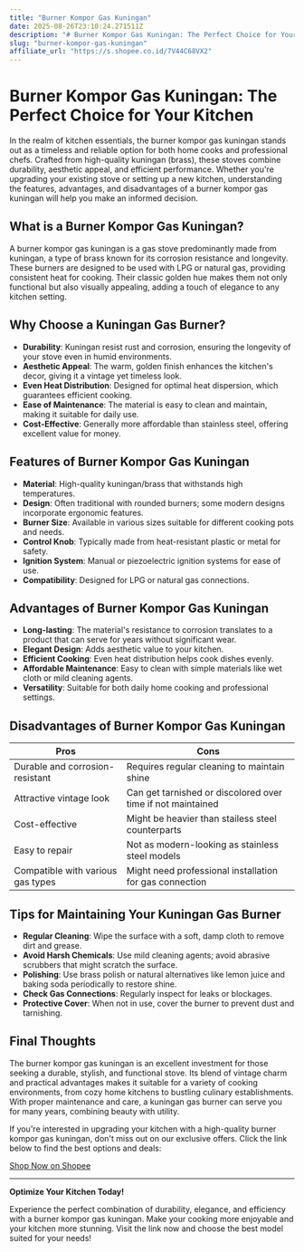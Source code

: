 ```yaml
---
title: "Burner Kompor Gas Kuningan"
date: 2025-08-26T23:10:24.271511Z
description: "# Burner Kompor Gas Kuningan: The Perfect Choice for Your Kitchen..."
slug: "burner-kompor-gas-kuningan"
affiliate_url: "https://s.shopee.co.id/7V44C68VX2"
---
```

# Burner Kompor Gas Kuningan: The Perfect Choice for Your Kitchen

In the realm of kitchen essentials, the burner kompor gas kuningan stands out as a timeless and reliable option for both home cooks and professional chefs. Crafted from high-quality kuningan (brass), these stoves combine durability, aesthetic appeal, and efficient performance. Whether you're upgrading your existing stove or setting up a new kitchen, understanding the features, advantages, and disadvantages of a burner kompor gas kuningan will help you make an informed decision.

## What is a Burner Kompor Gas Kuningan?

A burner kompor gas kuningan is a gas stove predominantly made from kuningan, a type of brass known for its corrosion resistance and longevity. These burners are designed to be used with LPG or natural gas, providing consistent heat for cooking. Their classic golden hue makes them not only functional but also visually appealing, adding a touch of elegance to any kitchen setting.

## Why Choose a Kuningan Gas Burner?

- **Durability**: Kuningan resist rust and corrosion, ensuring the longevity of your stove even in humid environments.
- **Aesthetic Appeal**: The warm, golden finish enhances the kitchen's decor, giving it a vintage yet timeless look.
- **Even Heat Distribution**: Designed for optimal heat dispersion, which guarantees efficient cooking.
- **Ease of Maintenance**: The material is easy to clean and maintain, making it suitable for daily use.
- **Cost-Effective**: Generally more affordable than stainless steel, offering excellent value for money.

## Features of Burner Kompor Gas Kuningan

- **Material**: High-quality kuningan/brass that withstands high temperatures.
- **Design**: Often traditional with rounded burners; some modern designs incorporate ergonomic features.
- **Burner Size**: Available in various sizes suitable for different cooking pots and needs.
- **Control Knob**: Typically made from heat-resistant plastic or metal for safety.
- **Ignition System**: Manual or piezoelectric ignition systems for ease of use.
- **Compatibility**: Designed for LPG or natural gas connections.

## Advantages of Burner Kompor Gas Kuningan

- **Long-lasting**: The material's resistance to corrosion translates to a product that can serve for years without significant wear.
- **Elegant Design**: Adds aesthetic value to your kitchen.
- **Efficient Cooking**: Even heat distribution helps cook dishes evenly.
- **Affordable Maintenance**: Easy to clean with simple materials like wet cloth or mild cleaning agents.
- **Versatility**: Suitable for both daily home cooking and professional settings.

## Disadvantages of Burner Kompor Gas Kuningan

| Pros | Cons |
|------------|----------------------------|
| Durable and corrosion-resistant | Requires regular cleaning to maintain shine |
| Attractive vintage look | Can get tarnished or discolored over time if not maintained |
| Cost-effective | Might be heavier than stailess steel counterparts |
| Easy to repair | Not as modern-looking as stainless steel models |
| Compatible with various gas types | Might need professional installation for gas connection |

## Tips for Maintaining Your Kuningan Gas Burner

- **Regular Cleaning**: Wipe the surface with a soft, damp cloth to remove dirt and grease.
- **Avoid Harsh Chemicals**: Use mild cleaning agents; avoid abrasive scrubbers that might scratch the surface.
- **Polishing**: Use brass polish or natural alternatives like lemon juice and baking soda periodically to restore shine.
- **Check Gas Connections**: Regularly inspect for leaks or blockages.
- **Protective Cover**: When not in use, cover the burner to prevent dust and tarnishing.

## Final Thoughts

The burner kompor gas kuningan is an excellent investment for those seeking a durable, stylish, and functional stove. Its blend of vintage charm and practical advantages makes it suitable for a variety of cooking environments, from cozy home kitchens to bustling culinary establishments. With proper maintenance and care, a kuningan gas burner can serve you for many years, combining beauty with utility.

If you're interested in upgrading your kitchen with a high-quality burner kompor gas kuningan, don't miss out on our exclusive offers. Click the link below to find the best options and deals:

[Shop Now on Shopee](https://s.shopee.co.id/7V44C68VX2)

---

**Optimize Your Kitchen Today!**

Experience the perfect combination of durability, elegance, and efficiency with a burner kompor gas kuningan. Make your cooking more enjoyable and your kitchen more stunning. Visit the link now and choose the best model suited for your needs!